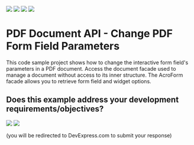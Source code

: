 <!-- default badges list -->
![](https://img.shields.io/endpoint?url=https://codecentral.devexpress.com/api/v1/VersionRange/350332105/24.2.1%2B)
[![](https://img.shields.io/badge/Open_in_DevExpress_Support_Center-FF7200?style=flat-square&logo=DevExpress&logoColor=white)](https://supportcenter.devexpress.com/ticket/details/T984146)
[![](https://img.shields.io/badge/📖_How_to_use_DevExpress_Examples-e9f6fc?style=flat-square)](https://docs.devexpress.com/GeneralInformation/403183)
[![](https://img.shields.io/badge/💬_Leave_Feedback-feecdd?style=flat-square)](#does-this-example-address-your-development-requirementsobjectives)
<!-- default badges end -->
# PDF Document API - Change PDF Form Field Parameters

This code sample project shows how to change the interactive form field's parameters in a PDF document. Access the document facade used to manage a document without access to its inner structure. The AcroForm facade allows you to retrieve form field and widget options.
<!-- feedback -->
## Does this example address your development requirements/objectives?

[<img src="https://www.devexpress.com/support/examples/i/yes-button.svg"/>](https://www.devexpress.com/support/examples/survey.xml?utm_source=github&utm_campaign=pdf-document-api-change-pdf-form-field-parameters&~~~was_helpful=yes) [<img src="https://www.devexpress.com/support/examples/i/no-button.svg"/>](https://www.devexpress.com/support/examples/survey.xml?utm_source=github&utm_campaign=pdf-document-api-change-pdf-form-field-parameters&~~~was_helpful=no)

(you will be redirected to DevExpress.com to submit your response)
<!-- feedback end -->
